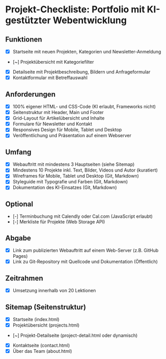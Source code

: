 # Projekt-Checkliste: Portfolio mit KI-gestützter Webentwicklung

## Funktionen
- [X] Startseite mit neuen Projekten, Kategorien und Newsletter-Anmeldung
- [~] Projektübersicht mit Kategoriefilter
- [X] Detailseite mit Projektbeschreibung, Bildern und Anfrageformular
- [X] Kontaktformular mit Betreffauswahl

## Anforderungen
- [X] 100% eigener HTML- und CSS-Code (KI erlaubt, Frameworks nicht)
- [X] Seitenstruktur mit Header, Main und Footer
- [X] Grid-Layout für Artikelübersicht und Inhalte
- [X] Formulare für Newsletter und Kontakt
- [X] Responsives Design für Mobile, Tablet und Desktop
- [X] Veröffentlichung und Präsentation auf einem Webserver

## Umfang
- [X] Webauftritt mit mindestens 3 Hauptseiten (siehe Sitemap)
- [X] Mindestens 10 Projekte inkl. Text, Bilder, Videos und Autor (kuratiert)
- [X] Wireframes für Mobile, Tablet und Desktop (Git, Markdown)
- [X] Styleguide mit Typografie und Farben (Git, Markdown)
- [X] Dokumentation des KI-Einsatzes (Git, Markdown)

## Optional
- [-] Terminbuchung mit Calendly oder Cal.com (JavaScript erlaubt)
- [-] Merkliste für Projekte (Web Storage API)

## Abgabe
- [X] Link zum publizierten Webauftritt auf einem Web-Server (z.B. GitHub Pages)
- [X] Link zu Git-Repository mit Quellcode und Dokumentation (Öffentlich)

## Zeitrahmen
- [X] Umsetzung innerhalb von 20 Lektionen

## Sitemap (Seitenstruktur)
- [X] Startseite (index.html)
- [X] Projektübersicht (projects.html)
- [~] Projekt-Detailseite (project-detail.html oder dynamisch)
- [X] Kontaktseite (contact.html)
- [X] Über das Team (about.html) 